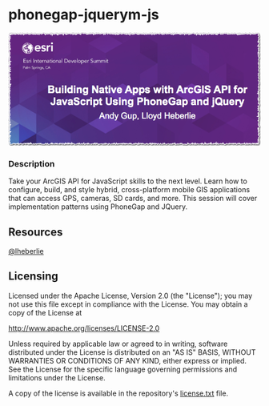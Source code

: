 # phonegap-jquerym-js

![image](repo.png)

### Description
Take your ArcGIS API for JavaScript skills to the next level. Learn how to configure, build, and style hybrid, cross-platform mobile GIS applications that can access GPS, cameras, SD cards, and more. This session will cover implementation patterns using PhoneGap and JQuery.

## Resources

[@lheberlie](http://twitter.com/lheberlie)

## Licensing

Licensed under the Apache License, Version 2.0 (the "License"); you may not use this file except in compliance with the License. You may obtain a copy of the License at

   http://www.apache.org/licenses/LICENSE-2.0

Unless required by applicable law or agreed to in writing, software distributed under the License is distributed on an "AS IS" BASIS, WITHOUT WARRANTIES OR CONDITIONS OF ANY KIND, either express or implied. See the License for the specific language governing permissions and limitations under the License.

A copy of the license is available in the repository's [license.txt](license.txt) file.